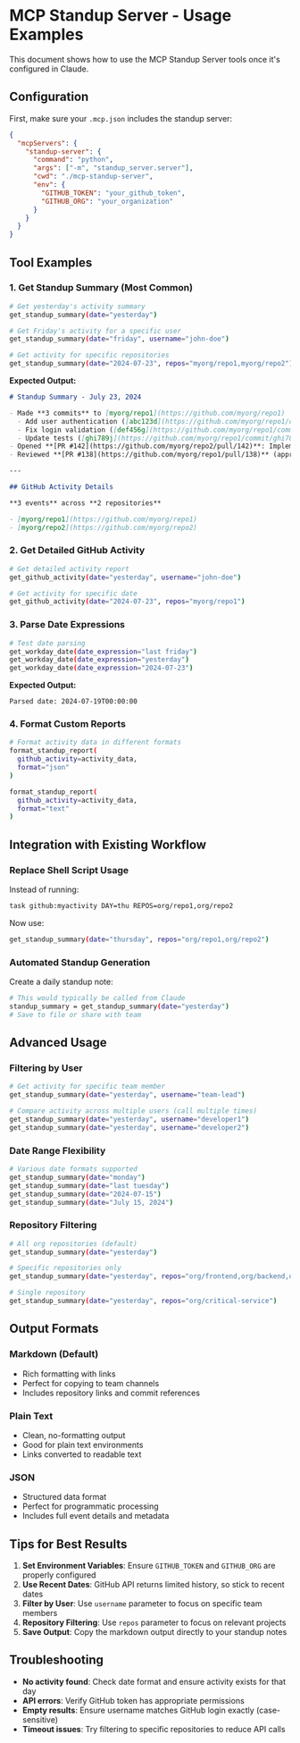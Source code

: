 # MCP Standup Server - Usage Examples

This document shows how to use the MCP Standup Server tools once it's configured in Claude.

## Configuration

First, make sure your `.mcp.json` includes the standup server:

```json
{
  "mcpServers": {
    "standup-server": {
      "command": "python",
      "args": ["-m", "standup_server.server"],
      "cwd": "./mcp-standup-server",
      "env": {
        "GITHUB_TOKEN": "your_github_token",
        "GITHUB_ORG": "your_organization"
      }
    }
  }
}
```

## Tool Examples

### 1. Get Standup Summary (Most Common)

```bash
# Get yesterday's activity summary
get_standup_summary(date="yesterday")

# Get Friday's activity for a specific user
get_standup_summary(date="friday", username="john-doe")

# Get activity for specific repositories
get_standup_summary(date="2024-07-23", repos="myorg/repo1,myorg/repo2")
```

**Expected Output:**
```markdown
# Standup Summary - July 23, 2024

- Made **3 commits** to [myorg/repo1](https://github.com/myorg/repo1)
  - Add user authentication ([abc123d](https://github.com/myorg/repo1/commit/abc123def456))
  - Fix login validation ([def456g](https://github.com/myorg/repo1/commit/def456ghi789))
  - Update tests ([ghi789j](https://github.com/myorg/repo1/commit/ghi789jkl012))
- Opened **[PR #142](https://github.com/myorg/repo2/pull/142)**: Implement password reset
- Reviewed **[PR #138](https://github.com/myorg/repo1/pull/138)** (approved)

---

## GitHub Activity Details

**3 events** across **2 repositories**

- [myorg/repo1](https://github.com/myorg/repo1)
- [myorg/repo2](https://github.com/myorg/repo2)
```

### 2. Get Detailed GitHub Activity

```bash
# Get detailed activity report
get_github_activity(date="yesterday", username="john-doe")

# Get activity for specific date
get_github_activity(date="2024-07-23", repos="myorg/repo1")
```

### 3. Parse Date Expressions

```bash
# Test date parsing
get_workday_date(date_expression="last friday")
get_workday_date(date_expression="yesterday")
get_workday_date(date_expression="2024-07-23")
```

**Expected Output:**
```
Parsed date: 2024-07-19T00:00:00
```

### 4. Format Custom Reports

```bash
# Format activity data in different formats
format_standup_report(
  github_activity=activity_data,
  format="json"
)

format_standup_report(
  github_activity=activity_data,
  format="text"
)
```

## Integration with Existing Workflow

### Replace Shell Script Usage

Instead of running:
```bash
task github:myactivity DAY=thu REPOS=org/repo1,org/repo2
```

Now use:
```bash
get_standup_summary(date="thursday", repos="org/repo1,org/repo2")
```

### Automated Standup Generation

Create a daily standup note:
```bash
# This would typically be called from Claude
standup_summary = get_standup_summary(date="yesterday")
# Save to file or share with team
```

## Advanced Usage

### Filtering by User

```bash
# Get activity for specific team member
get_standup_summary(date="yesterday", username="team-lead")

# Compare activity across multiple users (call multiple times)
get_standup_summary(date="yesterday", username="developer1")
get_standup_summary(date="yesterday", username="developer2")
```

### Date Range Flexibility

```bash
# Various date formats supported
get_standup_summary(date="monday")
get_standup_summary(date="last tuesday")
get_standup_summary(date="2024-07-15")
get_standup_summary(date="July 15, 2024")
```

### Repository Filtering

```bash
# All org repositories (default)
get_standup_summary(date="yesterday")

# Specific repositories only
get_standup_summary(date="yesterday", repos="org/frontend,org/backend,org/api")

# Single repository
get_standup_summary(date="yesterday", repos="org/critical-service")
```

## Output Formats

### Markdown (Default)
- Rich formatting with links
- Perfect for copying to team channels
- Includes repository links and commit references

### Plain Text
- Clean, no-formatting output
- Good for plain text environments
- Links converted to readable text

### JSON
- Structured data format
- Perfect for programmatic processing
- Includes full event details and metadata

## Tips for Best Results

1. **Set Environment Variables**: Ensure `GITHUB_TOKEN` and `GITHUB_ORG` are properly configured
2. **Use Recent Dates**: GitHub API returns limited history, so stick to recent dates
3. **Filter by User**: Use `username` parameter to focus on specific team members
4. **Repository Filtering**: Use `repos` parameter to focus on relevant projects
5. **Save Output**: Copy the markdown output directly to your standup notes

## Troubleshooting

- **No activity found**: Check date format and ensure activity exists for that day
- **API errors**: Verify GitHub token has appropriate permissions
- **Empty results**: Ensure username matches GitHub login exactly (case-sensitive)
- **Timeout issues**: Try filtering to specific repositories to reduce API calls